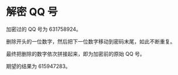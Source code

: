 # 解密 QQ 号

加密过的 QQ 号为 631758924。

删除开头的一位数字，然后把下一位数字移动到密码末尾，如此不断重复。

最终把删除的数字依次拼接起来，即为加密前的原始 QQ 号。

期望的结果为 615947283。
